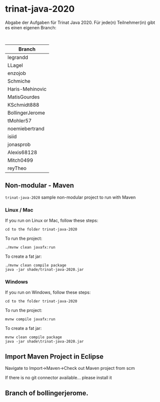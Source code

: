 # trinat-java-2020

Abgabe der Aufgaben für Trinat Java 2020. Für jede(n) Teilnehmer(in) gibt es einen eigenen Branch:

<br>

Branch              |
--------------------|
legrandd			|
LLagel				|
enzojob 			|
Schmiche 			|
Haris-Mehinovic 	|
MatisGourdes 		|
KSchmidt888 		|
BollingerJerome 	|
tMohler57 			|
noemiebertrand 		|
isiid 				|
jonasprob 			|
Alexis68128 		|
Mitch0499 			|
reyTheo 			|


## Non-modular - Maven

`trinat-java-2020` sample non-modular project to run with Maven

### Linux / Mac

If you run on Linux or Mac, follow these steps:

    cd to the folder trinat-java-2020

To run the project:

    ./mvnw clean javafx:run

To create a fat jar:

    ./mvnw clean compile package
    java -jar shade/trinat-java-2020.jar


### Windows

If you run on Windows, follow these steps:

    cd to the folder trinat-java-2020

To run the project:

    mvnw compile javafx:run

To create a fat jar:

    mvnw clean compile package
    java -jar shade\trinat-java-2020.jar


## Import Maven Project in Eclipse

Navigate to Import->Maven->Check out Maven project from scm

If there is no git connector available... please install it


## Branch of bollingerjerome.
